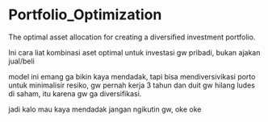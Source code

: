 # Portfolio_Optimization
The optimal asset allocation for creating a diversified investment portfolio.

Ini cara liat kombinasi aset optimal untuk investasi gw pribadi, bukan ajakan jual/beli

model ini emang ga bikin kaya mendadak, tapi bisa mendiversivikasi porto untuk minimalisir resiko, 
gw pernah kerja 3 tahun dan duit gw hilang ludes di saham, itu karena gw ga diversifikasi. 

jadi kalo mau kaya mendadak jangan ngikutin gw, oke oke 
